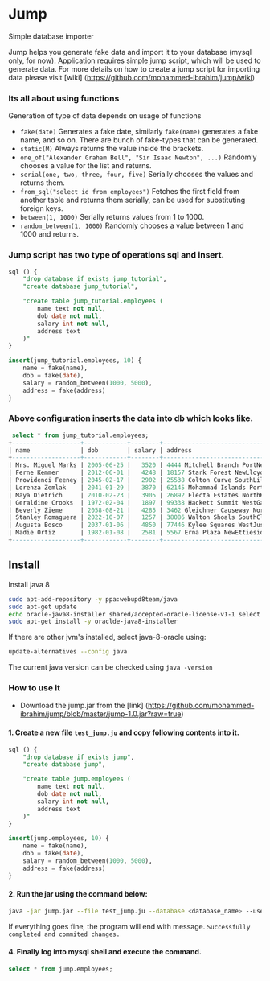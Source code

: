 # Jump
Simple database importer

Jump helps you generate fake data and import it to your database (mysql only, for now). Application requires simple jump script, which will be used to generate data. For more details on how to create a jump script for importing data please visit [wiki] (https://github.com/mohammed-ibrahim/jump/wiki)

### Its all about using functions
Generation of type of data depends on usage of functions

 + `fake(date)` Generates a fake date, similarly `fake(name)` generates a fake name, and so on. There are bunch of fake-types that can be generated.
 + `static(M)` Always returns the value inside the brackets.
 + `one_of("Alexander Graham Bell", "Sir Isaac Newton", ...)` Randomly chooses a value for the list and returns.
 + `serial(one, two, three, four, five)` Serially chooses the values and returns them.
 + `from_sql("select id from employees")` Fetches the first field from another table and returns them serially, can be used for substituting foreign keys.
 + `between(1, 1000)` Serially returns values from 1 to 1000.
 + `random_between(1, 1000)` Randomly chooses a value between 1 and 1000 and returns.

### Jump script has two type of operations sql and insert.


```sql
sql () {
    "drop database if exists jump_tutorial",
    "create database jump_tutorial",

    "create table jump_tutorial.employees (
        name text not null,
        dob date not null,
        salary int not null,
        address text
    )"
}

insert(jump_tutorial.employees, 10) {
    name = fake(name),
    dob = fake(date),
    salary = random_between(1000, 5000),
    address = fake(address)
}
```

### Above configuration inserts the data into db which looks like.
```sql
 select * from jump_tutorial.employees;
+-------------------+------------+--------+---------------------------------------------------+
| name              | dob        | salary | address                                           |
+-------------------+------------+--------+---------------------------------------------------+
| Mrs. Miguel Marks | 2005-06-25 |   3520 | 4444 Mitchell Branch PortNettiebury 15681         |
| Ferne Kemmer      | 2012-06-01 |   4248 | 18157 Stark Forest NewLloydmouth 05100            |
| Providenci Feeney | 2045-02-17 |   2902 | 25538 Colton Curve SouthLillystad 92195-3643      |
| Lorenza Zemlak    | 2041-01-29 |   3870 | 62145 Mohammad Islands PortJeremymouth 25716-0512 |
| Maya Dietrich     | 2010-02-23 |   3905 | 26892 Electa Estates NorthKieranfurt 78953-3218   |
| Geraldine Crooks  | 1972-02-04 |   1897 | 99338 Hackett Summit WestGabefurt 81275-1483      |
| Beverly Zieme     | 2058-08-21 |   4285 | 3462 Gleichner Causeway NorthTrystanborough 43699 |
| Stanley Romaguera | 2022-10-07 |   1257 | 38086 Walton Shoals SouthClementinetown 95950     |
| Augusta Bosco     | 2037-01-06 |   4850 | 77446 Kylee Squares WestJustenburgh 21591-3888    |
| Madie Ortiz       | 1982-01-08 |   2581 | 5567 Erna Plaza NewEttieside 18967-3471           |
+-------------------+------------+--------+---------------------------------------------------+
```


## Install

Install java 8

```bash
sudo apt-add-repository -y ppa:webupd8team/java
sudo apt-get update
echo oracle-java8-installer shared/accepted-oracle-license-v1-1 select true | sudo /usr/bin/debconf-set-selections
sudo apt-get install -y oraclde-java8-installer
```

If there are other jvm's installed, select java-8-oracle using:

```bash
update-alternatives --config java
```

The current java version can be checked using `java -version`

### How to use it

+ Download the jump.jar from the [link] (https://github.com/mohammed-ibrahim/jump/blob/master/jump-1.0.jar?raw=true)

#### 1. Create a new file ```test_jump.ju``` and copy following contents into it.
```sql
sql () {
    "drop database if exists jump",
    "create database jump",

    "create table jump.employees (
        name text not null,
        dob date not null,
        salary int not null,
        address text
    )"
}

insert(jump.employees, 10) {
    name = fake(name),
    dob = fake(date),
    salary = random_between(1000, 5000),
    address = fake(address)
}
```

#### 2. Run the jar using the command below:

```bash
java -jar jump.jar --file test_jump.ju --database <database_name> --username <user_name> --password <user_password>
```
If everything goes fine, the program will end with message. ```Successfully completed and commited changes.```

#### 4. Finally log into mysql shell and execute the command.

```sql
select * from jump.employees;
```
